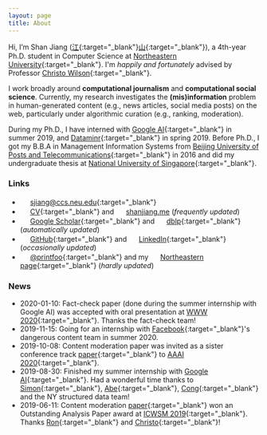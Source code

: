```yaml
---
layout: page
title: About
---
```


Hi, I’m Shan Jiang ([江](https://en.wikipedia.org/wiki/Jiang_(surname)#%E6%B1%9F){:target="_blank"}[山](https://en.wikipedia.org/wiki/Radical_46){:target="_blank"}), a 4th-year Ph.D. student in Computer Science at [Northeastern University](https://www.northeastern.edu){:target="_blank"}. I'm *happily and fortunately* advised by Professor [Christo Wilson](https://cbw.sh){:target="_blank"}.

I work broadly around **computational journalism** and **computational social science**. Currently, my research investigates the **(mis)information** problem in human-generated content (e.g., news articles, social media posts) on the web, particularly under algorithmic curation (e.g., ranking, moderation).

During my Ph.D., I have interned with [Google AI](https://ai.google){:target="_blank"} in summer 2019, and [Dataminr](https://www.dataminr.com){:target="_blank"} in spring 2019. Before Ph.D., I got my B.B.A in Management Information Systems from [Beijing University of Posts and Telecommunications](https://english.bupt.edu.cn){:target="_blank"} in 2016 and did my undergraduate thesis at [National University of Singapore](http://nus.edu.sg){:target="_blank"}.

### Links
* <img src="../images/icons/email.svg" width="16"> [sjiang@ccs.neu.edu](mailto:sjiang@ccs.neu.edu){:target="_blank"}
* <img src="../images/icons/cv.svg" width="16"> [CV](shanjiang-cv.pdf){:target="_blank"} and <img src="../images/logos/shanjiang.svg" width="16"> [shanjiang.me](https://shanjiang.me) (*frequently updated*)
* <img src="../images/logos/google_scholar.svg" width="16"> [Google Scholar](https://scholar.google.com/citations?user=0LITOxAAAAAJ){:target="_blank"} and <img src="../images/logos/dblp.svg" width="16"> [dblp](https://dblp.org/pers/hd/j/Jiang_0008:Shan){:target="_blank"} (*automatically updated*)
* <img src="../images/logos/github.svg" width="16"> [GitHub](https://github.com/printfoo){:target="_blank"} and <img src="../images/logos/linkedin.svg" width="16"> [LinkedIn](https://www.linkedin.com/in/shan-jiang){:target="_blank"} (*occasionally updated*)
* <img src="../images/logos/twitter.svg" width="16"> [@printfoo](https://twitter.com/printfoo){:target="_blank"} and my <img src="../images/icons/school.svg" width="16"> [Northeastern page](https://www.khoury.northeastern.edu/people/shan-jiang){:target="_blank"} (*hardly updated*)

### News

* 2020-01-10: Fact-check paper (done during the summer internship with Google AI) was accepted with oral presentation at [WWW 2020](https://www2020.thewebconf.org){:target="_blank"}. Thanks the fact-check team!
* 2019-11-15: Going for an internship with [Facebook](https://research.fb.com){:target="_blank"}'s dangerous content team in summer 2020.
* 2019-10-08: Content moderation paper was invited as a sister conference track [paper](publications/aaai20_paper.pdf){:target="_blank"} to [AAAI 2020](https://aaai.org/Conferences/AAAI-20){:target="_blank"}.
* 2019-08-30: Finished my summer internship with [Google AI](https://ai.google){:target="_blank"}. Had a wonderful time thanks to [Simon](https://ai.google/research/people/105996){:target="_blank"}, [Abe](https://scholar.google.com/citations?user=8P1Y_90AAAAJ){:target="_blank"}, [Cong](https://sites.google.com/site/congyu){:target="_blank"} and the NY structured data team!
* 2019-06-11: Content moderation [paper](publications/icwsm19_paper.pdf){:target="_blank"} won an Outstanding Analysis Paper award at [ICWSM 2019](https://www.icwsm.org/2019){:target="_blank"}. Thanks [Ron](http://ronalderobertson.com){:target="_blank"} and [Christo](https://cbw.sh){:target="_blank"}!
